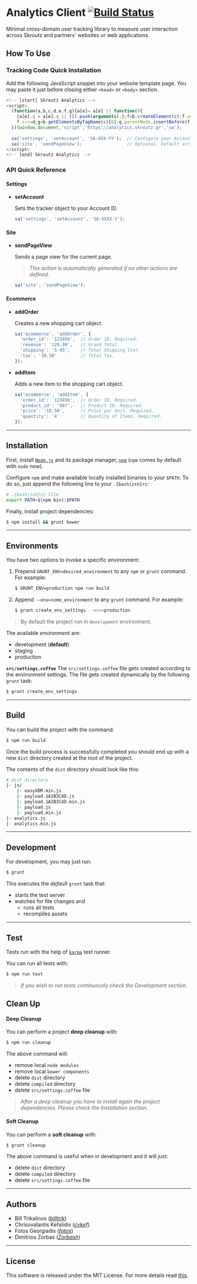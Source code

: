 # Analytics Client [![Build Status](https://travis-ci.org/skroutz/analytics.js.svg?branch=master)](https://travis-ci.org/skroutz/analytics.js)

Minimal cross-domain user tracking library to measure user interaction across Skroutz and partners' websites or web applications.

## How To Use

### Tracking Code Quick Installation

Add the following JavaScript snippet into your website template page. You may paste it just before closing either `<head>` or `<body>` section.

```javascript
<!-- [start] Skroutz Analytics -->
<script>
  (function(a,b,c,d,e,f,g){a[e]= a[e] || function(){
    (a[e].q = a[e].q || []).push(arguments);};f=b.createElement(c);f.async=true;
    f.src=d;g=b.getElementsByTagName(c)[0];g.parentNode.insertBefore(f,g);
  })(window,document,'script','https://analytics.skroutz.gr','sa');
  
  sa('settings', 'setAccount', 'SA-XXX-YY');  // Configure your Account.
  sa('site', 'sendPageView');                 // Optional. Default action.
</script>
<!-- [end] Skroutz Analytics -->
```

### API Quick Reference

#### Settings

  * **setAccount**

    Sets the tracker object to your Account ID.

    ```javascript
    sa('settings', 'setAccount', 'SA-XXXX-Y');
    ```

#### Site

  * **sendPageView**

    Sends a page view for the current page. 
    > *This action is automatically generated if no other actions are defined.*

    ```javascript
    sa('site', 'sendPageView');
    ```

#### Ecommerce

  * **addOrder**

    Creates a new shopping cart object.

    ```javascript
    sa('ecommerce', 'addOrder', {
      'order_id': '123456',  // Order ID. Required.
      'revenue': '120.99',   // Grand Total.
      'shipping': '5.45',    // Total Shipping Cost.
      'tax': '10.50'         // Total Tax.
    });
    ```
  
  * **addItem**

    Adds a new item to the shopping cart object.

    ```javascript
    sa('ecommerce', 'addItem', {
      'order_id': '123456',  // Order ID. Required.
      'product_id': '987',   // Product ID. Required.
      'price': '10.50',      // Price per Unit. Required.
      'quantity': '4'        // Quantity of Items. Required.
    });
    ```

---

## Installation

First, install [`Node.js`](http://nodejs.org/) and its package manager, [`npm`](https://github.com/npm/npm) (`npm` comes by default with `node` now).

Configure `npm` and make available locally installed binaries to your `$PATH`. To do so, just append the following line to your `.{bash|zsh}rc`:

```bash
# .{bash|zsh}rc file
export PATH=$(npm bin):$PATH
```

Finally, install project dependencies:

```bash
$ npm install && grunt bower
```

---
## Environments

You have two options to invoke a specific environment:

 1. Prepend `GRUNT_ENV=desired_environment` to any `npm` or `grunt` command. For example:
    ```bash
    $ GRUNT_ENV=production npm run build
    ```

 2. Append `--env=some_environment` to any `grunt` command. For example:
    ```bash
    $ grunt create_env_settings --env=production
    ```

> By default the project run in `development` environment.

The available *environment* are:

 - development (**default**)
 - staging
 - production

**`src/settings.coffee`**
The `src/settings.coffee` file gets created according to the environment settings. The file gets created dynamically by the following `grunt` task:

```bash
$ grunt create_env_settings
```

---

## Build

You can build the project with the command:

```bash
$ npm run build
```

Once the build process is successfully completed you should end up with a new `dist` directory created at the root of the project. 

The contents of the `dist` directory should look like this:

```bash
# dist directory
|- js/
    |- easyXDM.min.js
    |- payload.1A2B3C4D.js
    |- payload.1A2B3C4D.min.js
    |- payload.js
    |- payload.min.js
|- analytics.js
|- analytics.min.js
```


---

## Development

For development, you may just run:

```bash
$ grunt
```

This executes the *default* `grunt` task that:

- starts the test server
- watches for file changes and
    - runs all tests
    - recompiles assets

---

## Test

Tests run with the help of [`karma`](http://karma-runner.github.io/) test runner.

You can run all tests with:

```bash
$ npm run test
```

> *If you wish to run tests continuously check the Development section.*

## Clean Up

#### Deep Cleanup
You can perform a project **deep cleanup** with:

```bash
$ npm run cleanup
```

The above command will:

 -  remove local `node modules`
 -  remove local `bower components`
 -  delete `dist` directory
 -  delete `compiled` directory
 -  delete `src/settings.coffee` file

> *After a deep cleanup you have to install again the project dependencies. Please check the Installation section.*

#### Soft Cleanup
You can perform a **soft cleanup** with:

```bash
$ grunt cleanup
```

The above command is useful when in development and it will just:

 -  delete `dist` directory
 -  delete `compiled` directory
 -  delete `src/settings.coffee` file

---

## Authors

- Bill Trikalinos (*[billtrik](https://github.com/billtrik)*)
- Chrisovalantis Kefalidis (*[cvkef](https://github.com/cvkef)*)
- Fotos Georgiadis (*[fotos](https://github.com/fotos)*)
- Dimitrios Zorbas (*[Zorbash](https://github.com/Zorbash)*)

---

## License

This software is released under the MIT License. For more details read [this](https://github.com/skroutz/analytics.js/blob/master/LICENSE.txt).
